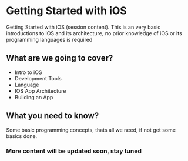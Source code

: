 # Getting Started with iOS
Getting Started with iOS (session content). This is an very basic introductions to iOS and its architecture, no prior knowledge of iOS or its programming languages is required 

## What are we going to cover?
  
  - Intro to iOS
  - Development Tools
  - Language 
  - IOS App Architecture
  - Building an App

## What you need to know?

Some basic programming concepts, thats all we need, if not get some basics done.

### More content will be updated soon, stay tuned



